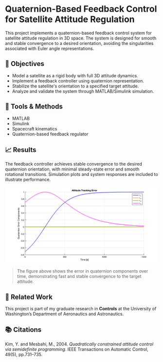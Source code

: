 # Quaternion-Based Feedback Control for Satellite Attitude Regulation

This project implements a quaternion-based feedback control system for satellite attitude regulation in 3D space. The system is designed for smooth and stable convergence to a desired orientation, avoiding the singularities associated with Euler angle representations.

## 📌 Objectives
- Model a satellite as a rigid body with full 3D attitude dynamics.
- Implement a feedback controller using quaternion representation.
- Stabilize the satellite's orientation to a specified target attitude.
- Analyze and validate the system through MATLAB/Simulink simulation.

## 🧰 Tools & Methods
- MATLAB 
- Simulink
- Spacecraft kinematics
- Quaternion-based feedback regulator

## 📈 Results
The feedback controller achieves stable convergence to the desired quaternion orientation, with minimal steady-state error and smooth rotational transitions. Simulation plots and system responses are included to illustrate performance.

![Quaternion Tracking Error](./results/quaternion_error_pub.png)
> The figure above shows the error in quaternion components over time, demonstrating fast and stable convergence to the target attitude.


## 🔗 Related Work
This project is part of my graduate research in **Controls** at the University of Washington’s Department of Aeronautics and Astronautics.

## 📚 Citations

Kim, Y. and Mesbahi, M., 2004. *Quadratically constrained attitude control via semidefinite programming*. IEEE Transactions on Automatic Control, 49(5), pp.731–735.


